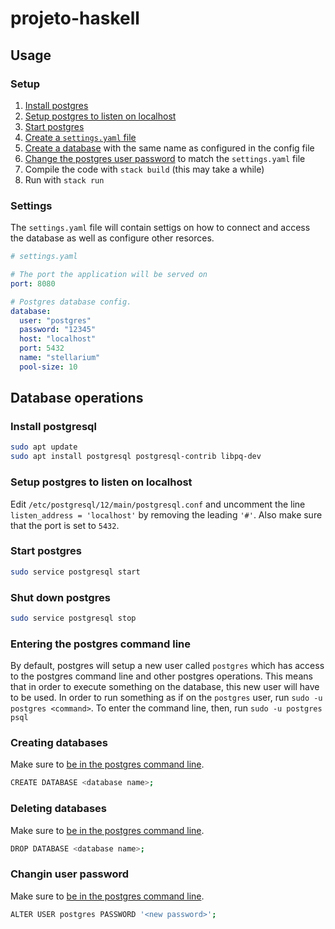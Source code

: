 # projeto-haskell

## Usage

### Setup

1. [Install postgres](#install-postgresql)
2. [Setup postgres to listen on localhost](#setup-postgres-to-listen-on-localhost)
3. [Start postgres](#start-postgres)
4. [Create a `settings.yaml` file](#settings)
5. [Create a database](#creating-databases) with the same name as configured in the config file
6. [Change the postgres user password](#changin-user-password) to match the `settings.yaml` file
7. Compile the code with `stack build` (this may take a while)
8. Run with `stack run`

### Settings

The `settings.yaml` file will contain settigs on how to connect and access the
database as well as configure other resorces.

```yaml
# settings.yaml

# The port the application will be served on
port: 8080

# Postgres database config.
database:
  user: "postgres"
  password: "12345"
  host: "localhost"
  port: 5432
  name: "stellarium"
  pool-size: 10
```

## Database operations

### Install postgresql

```sh
sudo apt update
sudo apt install postgresql postgresql-contrib libpq-dev
```

### Setup postgres to listen on localhost

Edit `/etc/postgresql/12/main/postgresql.conf` and uncomment the line
`listen_address = 'localhost'` by removing the leading `'#'`. Also make sure
that the port is set to `5432`.

### Start postgres

```sh
sudo service postgresql start
```

### Shut down postgres

```sh
sudo service postgresql stop
```

### Entering the postgres command line

By default, postgres will setup a new user called `postgres` which has access to
the postgres command line and other postgres operations. This means that in
order to execute something on the database, this new user will have to be used.
In order to run something as if on the `postgres` user, run `sudo -u postgres
<command>`. To enter the command line, then, run `sudo -u postgres psql`

### Creating databases

Make sure to [be in the postgres command line](#entering-the-postgres-command-line).

```sh
CREATE DATABASE <database name>;
```

### Deleting databases

Make sure to [be in the postgres command line](#entering-the-postgres-command-line).

```sh
DROP DATABASE <database name>;
```

### Changin user password

Make sure to [be in the postgres command line](#entering-the-postgres-command-line).

```sh
ALTER USER postgres PASSWORD '<new password>';
```
